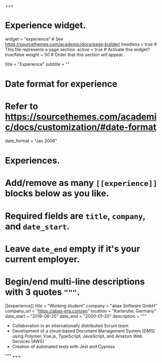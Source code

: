 +++
# Experience widget.
widget = "experience"  # See https://sourcethemes.com/academic/docs/page-builder/
headless = true  # This file represents a page section.
active = true  # Activate this widget? true/false
weight = 50  # Order that this section will appear.

title = "Experience"
subtitle = ""

# Date format for experience
#   Refer to https://sourcethemes.com/academic/docs/customization/#date-format
date_format = "Jan 2006"

# Experiences.
#   Add/remove as many `[[experience]]` blocks below as you like.
#   Required fields are `title`, `company`, and `date_start`.
#   Leave `date_end` empty if it's your current employer.
#   Begin/end multi-line descriptions with 3 quotes `"""`.
[[experience]]
  title = "Working student"
  company = "abas Software GmbH"
  company_url = "https://abas-erp.com/en"
  location = "Karlsruhe, Germany"
  date_start = "2018-06-25"
  date_end = "2020-01-20"
  description = """
  * Collaboration in an internationally distributed Scrum team
  * Development of a cloud-based Document Management System (DMS) using Polymer, Vue.js, TypeScript, JavaScript, and Amazon Web Services (AWS)
  * Creation of automated tests with Jest and Cypress
  
  """
+++
